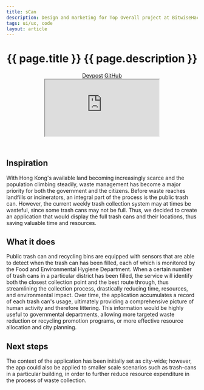 ```yaml
---
title: sCan
description: Design and marketing for Top Overall project at BitwiseHacks 2016.
tags: ui/ux, code
layout: article
---
```


<header class="intro">
    <h1 class="details">{{ page.title }}
        <span class="subtitle">{{ page.description }}</span>
    </h1>
    <div class="platforms">
        <a href="https://devpost.com/software/sCan" title="Devpost">Devpost</a>
        <a href="https://github.com/BitwiseHacks-CIS-2016" title="GitHub">GitHub</a>
    </div>
    <iframe src="https://speakerdeck.com/player/716f25367ddb4460a04a7f84a831f9fc" allowfullscreen></iframe>
</header>

## Inspiration

With Hong Kong's available land becoming increasingly scarce and the population climbing steadily, waste management has become a major priority for both the government and the citizens. Before waste reaches landfills or incinerators, an integral part of the process is the public trash can. However, the current weekly trash collection system may at times be wasteful, since some trash cans may not be full. Thus, we decided to create an application that would display the full trash cans and their locations, thus saving valuable time and resources.

## What it does

Public trash can and recycling bins are equipped with sensors that are able to detect when the trash can has been filled, each of which is monitored by the Food and Environmental Hygiene Department. When a certain number of trash cans in a particular district has been filled, the service will identify both the closest collection point and the best route through, thus streamlining the collection process, drastically reducing time, resources, and environmental impact. Over time, the application accumulates a record of each trash can's usage, ultimately providing a comprehensive picture of human activity and therefore littering. This information would be highly useful to governmental departments, allowing more targeted waste reduction or recycling promotion programs, or more effective resource allocation and city planning.

## Next steps

The context of the application has been initially set as city-wide; however, the app could also be applied to smaller scale scenarios such as trash-cans in a particular building, in order to further reduce resource expenditure in the process of waste collection.
